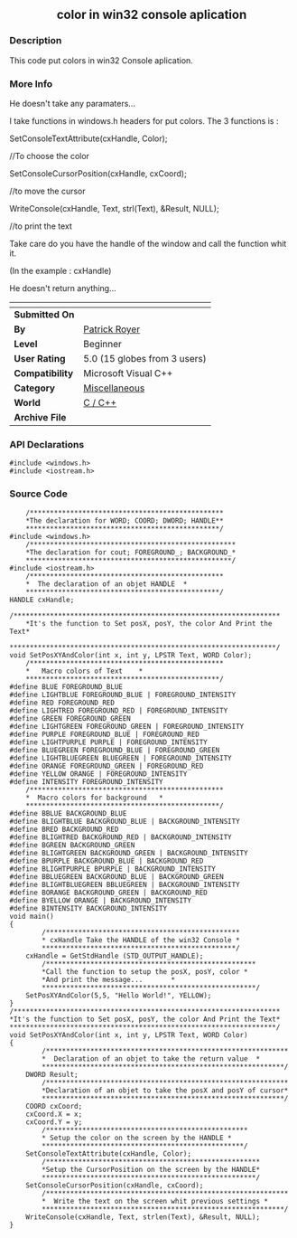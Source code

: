 ﻿<div align="center">

## color in win32 console aplication


</div>

### Description

This code put colors in win32 Console aplication.
 
### More Info
 
He doesn't take any paramaters...

I take functions in windows.h headers for put colors. The 3 functions is :

SetConsoleTextAttribute(cxHandle, Color);

//To choose the color

SetConsoleCursorPosition(cxHandle, cxCoord);

//to move the cursor

WriteConsole(cxHandle, Text, strl(Text),  &Result, NULL);

//to print the text

Take care do you have the handle of the window and call the function whit it.

(In the example : cxHandle)

He doesn't return anything...


<span>             |<span>
---                |---
**Submitted On**   |
**By**             |[Patrick Royer](https://github.com/Planet-Source-Code/PSCIndex/blob/master/ByAuthor/patrick-royer.md)
**Level**          |Beginner
**User Rating**    |5.0 (15 globes from 3 users)
**Compatibility**  |Microsoft Visual C\+\+
**Category**       |[Miscellaneous](https://github.com/Planet-Source-Code/PSCIndex/blob/master/ByCategory/miscellaneous__3-1.md)
**World**          |[C / C\+\+](https://github.com/Planet-Source-Code/PSCIndex/blob/master/ByWorld/c-c.md)
**Archive File**   |[](https://github.com/Planet-Source-Code/patrick-royer-color-in-win32-console-aplication__3-1383/archive/master.zip)

### API Declarations

```
#include <windows.h>
#include <iostream.h>
```


### Source Code

```
	/************************************************
	*The declaration for WORD; COORD; DWORD; HANDLE**
	************************************************/
#include <windows.h>
	/***************************************************
	*The declaration for cout; FOREGROUND_; BACKGROUND_*
	***************************************************/
#include <iostream.h>
	/************************************************
	*  The declaration of an objet HANDLE  *
	************************************************/
HANDLE cxHandle;
	/******************************************************************
	*It's the function to Set posX, posY, the color And Print the Text*
	******************************************************************/
void SetPosXYAndColor(int x, int y, LPSTR Text, WORD Color);
	/************************************************
	*   Macro colors of Text    *
	************************************************/
#define BLUE FOREGROUND_BLUE
#define LIGHTBLUE FOREGROUND_BLUE | FOREGROUND_INTENSITY
#define RED FOREGROUND_RED
#define LIGHTRED FOREGROUND_RED | FOREGROUND_INTENSITY
#define GREEN FOREGROUND_GREEN
#define LIGHTGREEN FOREGROUND_GREEN | FOREGROUND_INTENSITY
#define PURPLE FOREGROUND_BLUE | FOREGROUND_RED
#define LIGHTPURPLE PURPLE | FOREGROUND_INTENSITY
#define BLUEGREEN FOREGROUND_BLUE | FOREGROUND_GREEN
#define LIGHTBLUEGREEN BLUEGREEN | FOREGROUND_INTENSITY
#define ORANGE FOREGROUND_GREEN | FOREGROUND_RED
#define YELLOW ORANGE | FOREGROUND_INTENSITY
#define INTENSITY FOREGROUND_INTENSITY
	/************************************************
	*  Macro colors for background   *
	************************************************/
#define BBLUE BACKGROUND_BLUE
#define BLIGHTBLUE BACKGROUND_BLUE | BACKGROUND_INTENSITY
#define BRED BACKGROUND_RED
#define BLIGHTRED BACKGROUND_RED | BACKGROUND_INTENSITY
#define BGREEN BACKGROUND_GREEN
#define BLIGHTGREEN BACKGROUND_GREEN | BACKGROUND_INTENSITY
#define BPURPLE BACKGROUND_BLUE | BACKGROUND_RED
#define BLIGHTPURPLE BPURPLE | BACKGROUND_INTENSITY
#define BBLUEGREEN BACKGROUND_BLUE | BACKGROUND_GREEN
#define BLIGHTBLUEGREEN BBLUEGREEN | BACKGROUND_INTENSITY
#define BORANGE BACKGROUND_GREEN | BACKGROUND_RED
#define BYELLOW ORANGE | BACKGROUND_INTENSITY
#define BINTENSITY BACKGROUND_INTENSITY
void main()
{
		/************************************************
		* cxHandle Take the HANDLE of the win32 Console *
		************************************************/
	cxHandle = GetStdHandle (STD_OUTPUT_HANDLE);
		/****************************************************
		*Call the function to setup the posX, posY, color *
		*And print the message...       *
		*****************************************************/
	SetPosXYAndColor(5,5, "Hello World!", YELLOW);
}
/******************************************************************
*It's the function to Set posX, posY, the color And Print the Text*
******************************************************************/
void SetPosXYAndColor(int x, int y, LPSTR Text, WORD Color)
{
		/************************************************************
		*  Declaration of an objet to take the return value  *
		************************************************************/
	DWORD Result;
		/************************************************************
		*Declaration of an objet to take the posX and posY of cursor*
		************************************************************/
	COORD cxCoord;
	cxCoord.X = x;
	cxCoord.Y = y;
		/**************************************************
		* Setup the color on the screen by the HANDLE *
		**************************************************/
	SetConsoleTextAttribute(cxHandle, Color);
		/*****************************************************
		*Setup the CursorPosition on the screen by the HANDLE*
		*****************************************************/
	SetConsoleCursorPosition(cxHandle, cxCoord);
		/************************************************************
		*  Write the text on the screen whit previous settings *
		************************************************************/
	WriteConsole(cxHandle, Text, strlen(Text), &Result, NULL);
}
```

